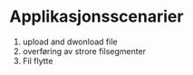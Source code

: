 # Applikasjonsscenarier
1. upload and dwonload file
2. overføring av strore filsegmenter
3. Fil flytte 
